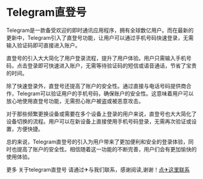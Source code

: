 # Telegram直登号

Telegram是一款备受欢迎的即时通讯应用程序，拥有全球数亿用户。而在最新的更新中，Telegram引入了直登号功能，让用户可以通过手机号码快速登录，无需输入验证码即可直接进入账户。

直登号的引入大大简化了用户登录流程，提升了用户体验。用户只需输入手机号码，点击登录即可快速进入账户，无需等待验证码的短信或语音通话，节省了宝贵的时间。

除了快速登录外，直登号还提高了账户的安全性。通过直接与电话号码提供商合作，Telegram可以验证用户的手机号码，确保账户的安全性。这意味着用户可以放心地使用直登号功能，无需担心账户被盗或被恶意攻击。

对于那些频繁更换设备或需要在多个设备上登录的用户来说，直登号也大大简化了设备切换的流程。用户可以在新设备上直接使用手机号码登录，无需再次验证或设置，方便快捷。

总的来说，Telegram直登号的引入为用户带来了更加便利和安全的登录体验，同时也提高了账户的安全性。相信随着这一功能的不断完善，用户们会有更加愉快的使用体验。

更多 关于telegram直登号 请通过✈与我们联系，感谢阅读,谢谢！[点✈这里联系](https://www.k02.cc)